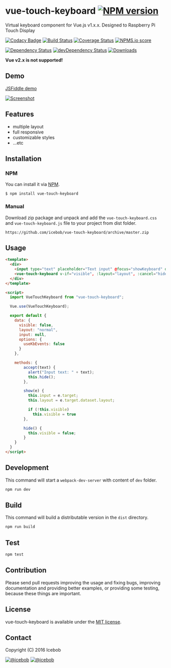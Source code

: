 # vue-touch-keyboard [![NPM version](https://img.shields.io/npm/v/vue-touch-generator.svg)](https://www.npmjs.com/package/vue-touch-generator)
Virtual keyboard component for Vue.js v1.x.x. Designed to Raspberry Pi Touch Display

[![Codacy Badge](https://api.codacy.com/project/badge/Grade/912039aa815e40de8315032519aa7e6c)](https://www.codacy.com/app/mereg-norbert/vue-touch-keyboard?utm_source=github.com&amp;utm_medium=referral&amp;utm_content=icebob/vue-touch-keyboard&amp;utm_campaign=Badge_Grade)
[![Build Status](https://travis-ci.org/icebob/vue-touch-keyboard.svg?branch=master)](https://travis-ci.org/icebob/vue-touch-keyboard)
[![Coverage Status](https://coveralls.io/repos/github/icebob/vue-touch-keyboard/badge.svg?branch=master)](https://coveralls.io/github/icebob/vue-touch-keyboard?branch=master)
[![NPMS.io score](https://badges.npms.io/cross-spawn.svg)]()

[![Dependency Status](https://david-dm.org/icebob/vue-touch-keyboard.svg)](https://david-dm.org/icebob/vue-touch-keyboard)
[![devDependency Status](https://david-dm.org/icebob/vue-touch-keyboard/dev-status.svg)](https://david-dm.org/icebob/vue-touch-keyboard#info=devDependencies)
[![Downloads](https://img.shields.io/npm/dt/vue-touch-keyboard.svg)](https://www.npmjs.com/package/vue-touch-keyboard)

**Vue v2.x is not supported!**

## Demo
[JSFiddle demo](https://jsfiddle.net/icebob/88n7c1L8/)

[![Screenshot](https://cloud.githubusercontent.com/assets/306521/19687992/001c995e-9ac8-11e6-9695-994579beb701.png)](https://jsfiddle.net/icebob/88n7c1L8/)

## Features
- multiple layout
- full responsive
- customizable styles
- ...etc

## Installation
### NPM
You can install it via [NPM](http://npmjs.org/).
```
$ npm install vue-touch-keyboard
```
### Manual
Download zip package and unpack and add the `vue-touch-keyboard.css` and `vue-touch-keyboard.js` file to your project from dist folder.
```
https://github.com/icebob/vue-touch-keyboard/archive/master.zip
```

## Usage
```html
<template>
  <div>
    <input type="text" placeholder="Text input" @focus="showKeyboard" data-layout="normal" />
    <vue-touch-keyboard v-if="visible", :layout="layout", :cancel="hide", :accept="accept", :input="input" />
  </div>
</template>

<script>
  import VueTouchKeyboard from "vue-touch-keyboard";

  Vue.use(VueTouchKeyboard);

  export default {
    data: {
      visible: false,
      layout: "normal",
      input: null,
      options: {
        useKbEvents: false
      }
    },

    methods: {
        accept(text) {
          alert("Input text: " + text);
          this.hide();
        },

        show(e) {
          this.input = e.target;
          this.layout = e.target.dataset.layout;

          if (!this.visible)
            this.visible = true
        },

        hide() {
          this.visible = false;
        }
    }
  }
</script>
```

## Development
This command will start a `webpack-dev-server` with content of `dev` folder.
```bash
npm run dev
```

## Build
This command will build a distributable version in the `dist` directory.
```bash
npm run build
```

## Test
```bash
npm test
```

## Contribution
Please send pull requests improving the usage and fixing bugs, improving documentation and providing better examples, or providing some testing, because these things are important.

## License
vue-touch-keyboard is available under the [MIT license](https://tldrlegal.com/license/mit-license).

## Contact

Copyright (C) 2016 Icebob

[![@icebob](https://img.shields.io/badge/github-icebob-green.svg)](https://github.com/icebob) [![@icebob](https://img.shields.io/badge/twitter-Icebobcsi-blue.svg)](https://twitter.com/Icebobcsi)
